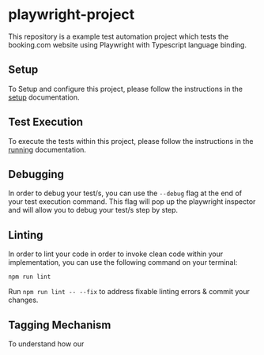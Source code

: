 # playwright-project

This repository is a example test automation project which tests the booking.com website using Playwright with Typescript language binding.

## Setup

To Setup and configure this project, please follow the instructions in the [setup](docs/setup.md) documentation.

## Test Execution

To execute the tests within this project, please follow the instructions in the [running](docs/running.md) documentation.

## Debugging

In order to debug your test/s, you can use the `--debug` flag at the end of your test execution command. This flag will pop up the playwright inspector and will allow you to debug your test/s step by step.

## Linting

In order to lint your code in order to invoke clean code within your implementation, you can use the following command on your terminal:

`npm run lint`

Run `npm run lint -- --fix` to address fixable linting errors & commit your changes.

## Tagging Mechanism

To understand how our